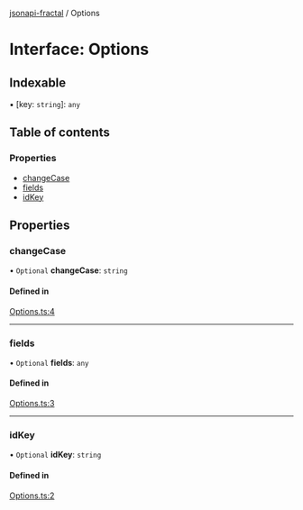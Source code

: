 [jsonapi-fractal](../README.md) / Options

# Interface: Options

## Indexable

▪ [key: `string`]: `any`

## Table of contents

### Properties

- [changeCase](Options.md#changecase)
- [fields](Options.md#fields)
- [idKey](Options.md#idkey)

## Properties

### changeCase

• `Optional` **changeCase**: `string`

#### Defined in

[Options.ts:4](https://github.com/andersondanilo/jsonapi-fractal/blob/c2e4199/src/Options.ts#L4)

___

### fields

• `Optional` **fields**: `any`

#### Defined in

[Options.ts:3](https://github.com/andersondanilo/jsonapi-fractal/blob/c2e4199/src/Options.ts#L3)

___

### idKey

• `Optional` **idKey**: `string`

#### Defined in

[Options.ts:2](https://github.com/andersondanilo/jsonapi-fractal/blob/c2e4199/src/Options.ts#L2)
